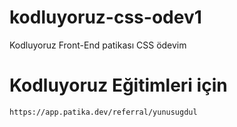 # kodluyoruz-css-odev1
Kodluyoruz Front-End patikası CSS ödevim
# Kodluyoruz Eğitimleri için 
`https://app.patika.dev/referral/yunusugdul`
